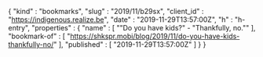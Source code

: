 {
  "kind" : "bookmarks",
  "slug" : "2019/11/b29sx",
  "client_id" : "https://indigenous.realize.be",
  "date" : "2019-11-29T13:57:00Z",
  "h" : "h-entry",
  "properties" : {
    "name" : [ "\"Do you have kids?\" - \"Thankfully, no.\"" ],
    "bookmark-of" : [ "https://shkspr.mobi/blog/2019/11/do-you-have-kids-thankfully-no/" ],
    "published" : [ "2019-11-29T13:57:00Z" ]
  }
}
